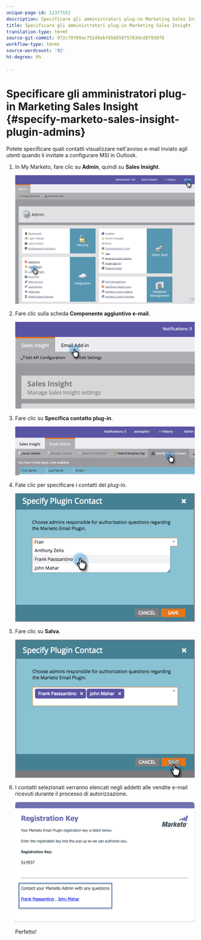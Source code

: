 ```yaml
---
unique-page-id: 11377552
description: Specificare gli amministratori plug-in Marketing Sales Insight - Marketo Docs - Documentazione prodotto
title: Specificare gli amministratori plug-in Marketing Sales Insight
translation-type: tm+mt
source-git-commit: 972cf9769ac751d9abfd5665975703dcd07930f0
workflow-type: tm+mt
source-wordcount: '92'
ht-degree: 0%

---
```



# Specificare gli amministratori plug-in Marketing Sales Insight {#specify-marketo-sales-insight-plugin-admins}

Potete specificare quali contatti visualizzare nell&#39;avviso e-mail inviato agli utenti quando li invitate a configurare MSI in Outlook.

1. In My Marketo, fare clic su **Admin**, quindi su **Sales Insight**.

   ![](assets/image2016-7-25-14-3a12-3a59.png)

1. Fare clic sulla scheda **Componente aggiuntivo e-mail**.

   ![](assets/image2016-7-25-14-3a2-3a53.png)

1. Fare clic su **Specifica contatto plug-in**.

   ![](assets/image2016-7-25-14-3a7-3a27.png)

1. Fate clic per specificare i contatti del plug-in.

   ![](assets/image2016-8-25-11-3a21-3a38.png)

1. Fare clic su **Salva**.

   ![](assets/image2016-8-25-11-3a17-3a7.png)

1. I contatti selezionati verranno elencati negli addetti alle vendite e-mail ricevuti durante il processo di autorizzazione.

   ![](assets/image2016-8-25-11-3a33-3a33.png)

   Perfetto!
